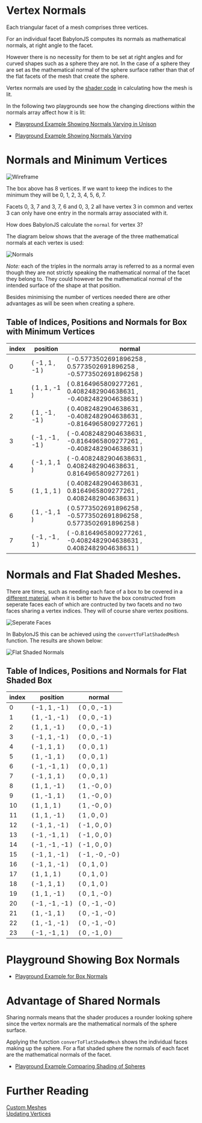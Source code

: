 # Vertex Normals

Each triangular facet of a mesh comprises three vertices.

For an individual facet BabylonJS computes its normals as mathematical normals, at right angle to the facet.

However there is no necessity for them to be set at right angles and for curved shapes such as a sphere they are not. In the case of a sphere they are set as the mathematical normal of the sphere surface rather than that of the flat facets of the mesh that create the sphere.

Vertex normals are used by the [shader code](/resources/ShaderIntro) in calculating how the mesh is lit.

In the following two playgrounds see how the changing directions within the normals array affect how it is lit:

* [Playground Example Showing Normals Varying in Unison](https://www.babylonjs-playground.com/#VKBJN#18)

* [Playground Example Showing Normals Varying](https://www.babylonjs-playground.com/#VKBJN#19)

# Normals and Minimum Vertices

![Wireframe](/img/how_to/Mesh/box1.jpg)

The box above has 8 vertices. If we want to keep the indices to the minimum they will be 0, 1, 2, 3, 4, 5, 6, 7.

Facets 0, 3, 7 and 3, 7, 6 and 0, 3, 2 all have vertex 3 in common and vertex 3 can only have one 
entry in the normals array associated with it.

How does BabylonJS calculate the `normal` for vertex 3? 

The diagram below shows that the average of the three mathematical normals at each vertex is used:

![Normals](/img/how_to/Mesh/box4.jpg)

*Note:* each of the triples in the normals array is referred to as a normal even though they are not strictly speaking 
the mathematical normal of the facet they belong to. They could however be the mathematical normal of the intended surface of the shape at that position.

Besides minimising the number of vertices needed there are other advantages as will be seen when creating a sphere.

## Table of Indices, Positions and Normals for Box with Minimum Vertices

index | position | normal
--- | --- | ---
0 | ( -1 ,  1 ,  -1 ) | ( -0.5773502691896258 ,  0.5773502691896258 ,  -0.5773502691896258 )
1 | ( 1 ,  1 ,  -1 ) | ( 0.8164965809277261 ,  0.4082482904638631 ,  -0.4082482904638631 )
2 | ( 1 ,  -1 ,  -1 ) | ( 0.4082482904638631 ,  -0.4082482904638631 ,  -0.8164965809277261 )
3 | ( -1 ,  -1 ,  -1 ) | ( -0.4082482904638631 ,  -0.8164965809277261 ,  -0.4082482904638631 )
4 | ( -1 ,  1 ,  1 ) | ( -0.4082482904638631 ,  0.4082482904638631 ,  0.8164965809277261 )
5 | ( 1 ,  1 ,  1 ) | ( 0.4082482904638631 ,  0.8164965809277261 ,  0.4082482904638631 )
6 | ( 1 ,  -1 ,  1 ) | ( 0.5773502691896258 ,  -0.5773502691896258 ,  0.5773502691896258 )
7 | ( -1 ,  -1 ,  1 ) | ( -0.8164965809277261 ,  -0.4082482904638631 ,  0.4082482904638631 )

# Normals and Flat Shaded Meshes.

There are times, such as needing each face of a box to be covered in a [different material](/resources/Facets.html), 
when it is better to have the box constructed from seperate faces each of which are contructed by two facets and no two faces 
sharing a vertex indices. They will of course share vertex positions.

![Seperate Faces](/img/how_to/Mesh/box3.jpg)

In BabylonJS this can be achieved using the `convertToFlatShadedMesh` function. The results are shown below:

![Flat Shaded Normals](/img/how_to/Mesh/box5.jpg)

## Table of Indices, Positions and Normals for Flat Shaded Box

index | position | normal
--- | --- | ---
0 | ( -1 ,  1 ,  -1 ) | ( 0 ,  0 ,  -1 )
1 | ( 1 ,  -1 ,  -1 ) | ( 0 ,  0 ,  -1 )
2 | ( 1 ,  1 ,  -1 ) | ( 0 ,  0 ,  -1 )
3 | ( -1 ,  1 ,  -1 ) | ( 0 ,  0 ,  -1 )
4 | ( -1 ,  1 ,  1 ) | ( 0 ,  0 ,  1 )
5 | ( 1 ,  -1 ,  1 ) | ( 0 ,  0 ,  1 )
6 | ( -1 ,  -1 ,  1 ) | ( 0 ,  0 ,  1 )
7 | ( -1 ,  1 ,  1 ) | ( 0 ,  0 ,  1 )
8 | ( 1 ,  1 ,  -1 ) | ( 1 ,  -0 ,  0 )
9 | ( 1 ,  -1 ,  1 ) | ( 1 ,  -0 ,  0 )
10 | ( 1 ,  1 ,  1 ) | ( 1 ,  -0 ,  0 )
11 | ( 1 ,  1 ,  -1 ) | ( 1 ,  0 ,  0 )
12 | ( -1 ,  1 ,  -1 ) | ( -1 ,  0 ,  0 )
13 | ( -1 ,  -1 ,  1 ) | ( -1 ,  0 ,  0 )
14 | ( -1 ,  -1 ,  -1 ) | ( -1 ,  0 ,  0 )
15 | ( -1 ,  1 ,  -1 ) | ( -1 ,  -0 ,  -0 )
16 | ( -1 ,  1 ,  -1 ) | ( 0 ,  1 ,  0 )
17 | ( 1 ,  1 ,  1 ) | ( 0 ,  1 ,  0 )
18 | ( -1 ,  1 ,  1 ) | ( 0 ,  1 ,  0 )
19 | ( 1 ,  1 ,  -1 ) | ( 0 ,  1 ,  -0 )
20 | ( -1 ,  -1 ,  -1 ) | ( 0 ,  -1 ,  -0 )
21 | ( 1 ,  -1 ,  1 ) | ( 0 ,  -1 ,  -0 )
22 | ( 1 ,  -1 ,  -1 ) | ( 0 ,  -1 ,  -0 )
23 | ( -1 ,  -1 ,  1 ) | ( 0 ,  -1 ,  0 )

# Playground Showing Box Normals

* [Playground Example for Box Normals](https://www.babylonjs-playground.com/#1H7L5C#37)

# Advantage of Shared Normals

Sharing normals means that the shader produces a rounder looking sphere since the vertex normals are the mathematical normals of the sphere surface.

Applying the function `converToFlatShadedMesh` shows the individual faces making up the sphere. For a flat shaded sphere the normals of each facet are the mathematical normals of the facet.

* [Playground Example Comparing Shading of Spheres](https://www.babylonjs-playground.com/#1H7L5C#38)

# Further Reading

[Custom Meshes](/How_To/Custom.html)  
[Updating Vertices](/How_To/Updating_Vertices.html)


